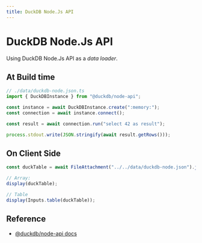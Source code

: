 ```yaml
---
title: DuckDB Node.Js API
---
```


# DuckDB Node.Js API

Using DuckDB Node.Js API as a _data loader_.

## At Build time

```ts run=false echo
// ./data/duckdb-node.json.ts
import { DuckDBInstance } from "@duckdb/node-api";

const instance = await DuckDBInstance.create(":memory:");
const connection = await instance.connect();

const result = await connection.run("select 42 as result");

process.stdout.write(JSON.stringify(await result.getRows()));
```

## On Client Side

```ts echo
const duckTable = await FileAttachment("../../data/duckdb-node.json").json();

// Array:
display(duckTable);

// Table
display(Inputs.table(duckTable));
```

## Reference

- [@duckdb/node-api docs](https://duckdb.org/docs/api/node_neo/overview)

